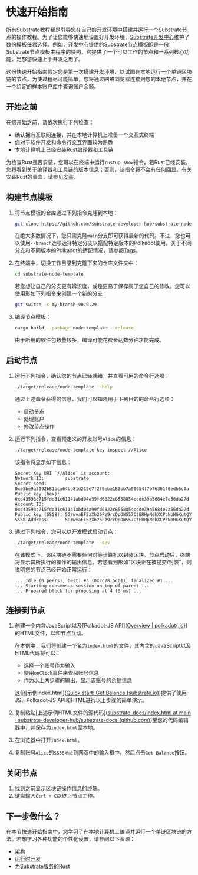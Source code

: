 # 快速开始指南

所有Substrate教程都是引导您在自己的开发环境中搭建并运行一个Substrate节点的操作教程。为了让您能够快速地设置好开发环境，[Substrate开发中心](https://github.com/substrate-developer-hub/)维护了数份模板任君选择。例如，开发中心提供的[Substrate节点模板](https://github.com/substrate-developer-hub/substrate-node-template/tags/)即是一份Substrate节点模板主程序的快照，它提供了一个可以工作的节点和一系列核心功能，足够您快速上手开发之用了。

这份快速开始指南假定您是第一次搭建开发环境，以试图在本地运行一个单链区块链的节点。为使过程尽可能简单，您将通过网络浏览器连接到您的本地节点，并在一个给定的样本账户库中查询账户余额。

## 开始之前

在您开始之前，请依次执行下列检查：

- 确认拥有互联网连接，并在本地计算机上准备一个交互式终端
- 您对于软件开发和命令行交互界面较为熟悉
- 本地计算机上已经安装Rust编译器和工具链

为检查Rust是否安装，您可以在终端中运行`rustup show`指令。若Rust已经安装，您将看到关于编译器和工具链的版本信息；否则，该指令将不会有任何回显。有关安装Rust的事宜，请参见[安装](https://docs.substrate.io/install/)。

## 构建节点模板

1. 将节点模板的仓库通过下列指令克隆到本地：

    ```bash
    git clone https://github.com/substrate-developer-hub/substrate-node-template
    ```
    在绝大多数情况下，您只需克隆`main`分支即可获得最新的代码。不过，您也可以使用`--branch`选项选择特定分支以搭配特定版本的Polkadot使用。关于不同分支和不同版本的Polkadot的适配情况，请参阅[Tags](https://github.com/substrate-developer-hub/substrate-node-template/tags)。

2. 在终端中，切换工作目录到克隆下来的仓库文件夹中：

    ```bash
    cd substrate-node-template
    ```
    若您想让自己的分支更有辨识度，或是更易于保存属于您自己的修改，您可以使用形如下列指令来创建一个新的分支：
    ```bash
    git switch -c my-branch-v0.9.29
    ```
3. 编译节点模板：
    ```bash
    cargo build --package node-template --release
    ```
    由于所用的软件包数量较多，编译可能花费长达数分钟才能完成。

## 启动节点

1. 运行下列指令，确认您的节点已经就绪，并查看可用的命令行选项：
    ```bash
    ./target/release/node-template --help
    ```

    通过上述命令获得的信息，我们可以知晓用于下列目的的命令行选项：
    - 启动节点
    - 处理账户
    - 修改节点操作

2. 运行下列指令，查看预定义的开发账号`Alice`的信息：

    ```bash
    ./target/release/node-template key inspect //Alice
    ```

    该指令将显示如下信息：

    ```
    Secret Key URI `//Alice` is account:
    Network ID:        substrate 
    Secret seed:       0xe5be9a5092b81bca64be81d212e7f2f9eba183bb7a90954f7b76361f6edb5c0a
    Public key (hex):  0xd43593c715fdd31c61141abd04a99fd6822c8558854ccde39a5684e7a56da27d
    Account ID:        0xd43593c715fdd31c61141abd04a99fd6822c8558854ccde39a5684e7a56da27d
    Public key (SS58): 5GrwvaEF5zXb26Fz9rcQpDWS57CtERHpNehXCPcNoHGKutQY
    SS58 Address:      5GrwvaEF5zXb26Fz9rcQpDWS57CtERHpNehXCPcNoHGKutQY
    ```

    

3. 通过下列指令，您可以以开发模式启动节点：

    ```bash
    ./target/release/node-template --dev
    ```

    在该模式下，该区块链不需要任何对等计算机以封装区块。节点启动后，终端将显示其所执行的操作的输出信息。若您看到形如“区块正在被提交/封装”，则说明您的节点已经开始正常运行：

    ```
    ... Idle (0 peers), best: #3 (0xcc78…5cb1), finalized #1 ...
    ... Starting consensus session on top of parent ...
    ... Prepared block for proposing at 4 (0 ms) ...
    ```

## 连接到节点

1.   创建一个内含JavaScript以及[Polkadot-JS API]([Overview | polkadot{.js}](https://polkadot.js.org/docs/))的HTML文件，以和节点互动。

     在本例中，我们将创建一个名为`index.html`的文件，其内含的JavaScript以及HTML代码将可以：

     -   选择一个账号作为输入
     -   使用`onClick`事件来查阅账号信息
     -   作为以上两步骤的输出，显示该账号的余额信息

     这份[示例index.html]([Quick start: Get Balance (substrate.io)](https://docs.substrate.io/assets/quickstart/))提供了使用JS、Polkadot-JS API和HTML进行以上步骤的简单演示。

2.   复制粘贴[上述示例HTML文件的源代码]([substrate-docs/index.html at main · substrate-developer-hub/substrate-docs (github.com)](https://github.com/substrate-developer-hub/substrate-docs/blob/main/static/assets/quickstart/index.html))至您的代码编辑器中，并保存为`index.html`至本地。

3.   在浏览器中打开`index.html`。

4.   复制账号`Alice`的`SS58地址`到网页中的输入框中，然后点击`Get Balance`按钮。

## 关闭节点

1.   找到之前显示区块链操作信息的终端。
2.   键盘输入`Ctrl + C`以终止节点工作。

## 下一步做什么？

在本节快速开始指南中，您学习了在本地计算机上编译并运行一个单链区块链的方法。若想学习各种功能的个性化设置，请参阅以下资源：

-   [架构](https://docs.substrate.io/fundamentals/architecture/)
-   [运行时开发](https://docs.substrate.io/fundamentals/runtime-development/)
-   [为Substrate服务的Rust](https://docs.substrate.io/fundamentals/rust-basics/)